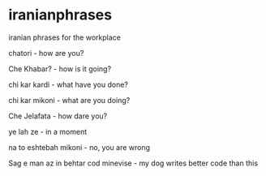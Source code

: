 # iranianphrases
iranian phrases for the workplace

chatori 			- how are you?

Che Khabar?			- how is it going?

chi kar kardi		- what have you done?

chi kar mikoni		- what are you doing?

Che Jelafata		- how dare you?

ye lah ze			- in a moment

na to eshtebah mikoni							- no, you are wrong
					
Sag e man az in behtar cod minevise 			- my dog writes better code than this
